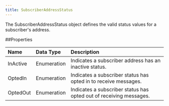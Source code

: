 ```yaml
---
title: SubscriberAddressStatus
---
```

The SubscriberAddressStatus object defines the valid status values for a subscriber's address.

##Properties
<table class="table table-hover"> <thead align="left"><tr><th>Name</th><th>Data Type</th><th>Description</th></tr></thead> <tbody><tr><td>InActive</td><td>Enumeration</td><td>Indicates a subscriber address has an inactive status.</td></tr><tr><td>OptedIn</td><td>Enumeration</td><td>Indicates a subscriber status has opted in to receive messages.</td></tr><tr><td>OptedOut</td><td>Enumeration</td><td>Indicates a subscriber status has opted out of receiving messages.</td></tr></tbody></table>
